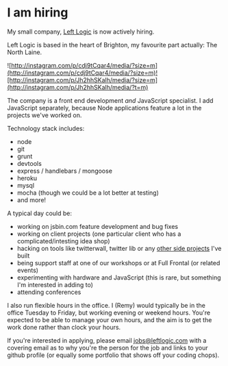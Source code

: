 # I am hiring

My small company, [Left Logic](http://leftlogic.com) is now actively hiring.

Left Logic is based in the heart of Brighton, my favourite part actually: The
North Laine.

![http://instagram.com/p/cdj9tCqar4/media/?size=m](http://instagram.com/p/cdj9tCqar4/media/?size=m)![http://instagram.com/p/Jh2hhSKalh/media/?size=m](http://instagram.com/p/Jh2hhSKalh/media/?t=m)

The company is a front end development *and* JavaScript specialist. I add
JavaScript separately, because Node applications feature a lot in the projects
we've worked on.

Technology stack includes:

- node
- git
- grunt
- devtools
- express / handlebars / mongoose
- heroku
- mysql
- mocha (though we could be a lot better at testing)
- and more!

A typical day could be:

- working on jsbin.com feature development and bug fixes
- working on client projects (one particular client who has a complicated/intesting idea shop)
- hacking on tools like twitterwall, twitter lib or any [other side projects](http://github.com/remy/) I've built
- being support staff at one of our workshops or at Full Frontal (or related events)
- experimenting with hardware and JavaScript (this is rare, but something I'm interested in adding to)
- attending conferences

I also run flexible hours in the office. I (Remy) would typically be in the office Tuesday to Friday, but working evening or weekend hours. You're expected to be able to manage your own hours, and the aim is to get the work done rather than clock your hours.

If you're interested in applying, please email [jobs@leftlogic.com](mailto:jobs@leftlogic.com) with a covering email as to why you're the person for the job and links to your github profile (or equally some portfolio that shows off your coding chops).